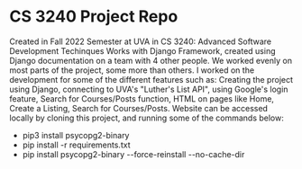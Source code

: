 # CS 3240 Project Repo
Created in Fall 2022 Semester at UVA in CS 3240: Advanced Software Development Techinques
Works with Django Framework, created using Django documentation on a team with 4 other people. We worked evenly on most parts of the project, some more than others. I worked on the development for some of the different features such as: Creating the project using Django, connecting to UVA's "Luther's List API", using Google's login feature, Search for Courses/Posts function, HTML on pages like Home, Create a Listing, Search for Courses/Posts. 
Website can be accessed locally by cloning this project, and running some of the commands below:
- pip3 install psycopg2-binary
- pip install -r requirements.txt
- pip install psycopg2-binary --force-reinstall --no-cache-dir



